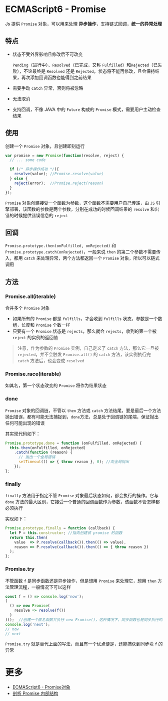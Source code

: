 # ECMAScript6 - Promise

Js 提供 `Promise` 对象，可以用来处理 **异步操作**，支持链式回调，**统一的异常处理**

## 特点

- 状态不受外界影响且修改后不可改变

  `Pending`（进行中）、`Resolved`（已完成，又称 `Fulfilled`）和`Rejected`（已失败），不论最终是 `Resolved` 还是 `Rejected`，状态将不能再修改，且会保持结果，再次添加回调函数也能得到之前结果

- 需要手动 `catch` 异常，否则将被忽略

- 无法取消

- 支持回调，不像 JAVA 中的 `Future` 构成的 `Promise` 模式，需要用户主动检查结果

## 使用

创建一个 `Promise` 对象，且创建即刻运行

```javascript
var promise = new Promise(function(resolve, reject) {
  // ... some code

  if (/* 异步操作成功 */){
    resolve(value); //Promise.resolve(value)
  } else {
    reject(error);  //Promise.reject(reason)
  }
});
```

`Promise` 对象创建接受一个函数为参数，这个函数不需要用户自己传递，由 `JS` 引擎部署，该函数的参数是两个参数，分别在成功的时候回调结果的 `resolve` 和出错的时候提供错误信息的 `reject`

## 回调

`Promise.prototype.then(onFulfilled, onRejected)` 和 `Promise.prototype.catch(onRejected)`，一般来说 `then` 的第二个参数不需要传入，都用 `catch` 来处理异常，两个方法都返回一个 `Promise` 对象，所以可以链式调用

## 方法

### Promise.all(iterable)

合并多个 `Promise` 对象

- 如果所有的 `Promise` 都是 `fulfills`，才会收到 `fulfills` 状态，参数是一个数组，长度和 `Promise` 个数一样
- 只要有一个 `Promise` 状态是 `rejects`，那么就会 `rejects`，收到的第一个被 `reject` 的实例的返回值

> 注意，作为参数的 `Promise` 实例，自己定义了 `catch` 方法，那么它一旦被 `rejected`，并不会触发 `Promise.all()` 的 `catch` 方法，该实例执行完 `catch` 方法后，也会变成 `resolved`

### Promise.race(iterable)

如其名，第一个状态改变的 `Promise` 将作为结果状态

### done

`Promise` 对象的回调链，不管以 `then` 方法或 `catch` 方法结尾，要是最后一个方法抛出错误，都有可能无法捕捉到，`done`方法，总是处于回调链的尾端，保证抛出任何可能出现的错误

其实现代码如下：

```javascript
Promise.prototype.done = function (onFulfilled, onRejected) {
  this.then(onFulfilled, onRejected)
    .catch(function (reason) {
      // 抛出一个全局错误
      setTimeout(() => { throw reason }, 0); //向全局抛出
    });
};
```

### finally

`finally` 方法用于指定不管 `Promise` 对象最后状态如何，都会执行的操作。它与 `done` 方法的最大区别，它接受一个普通的回调函数作为参数，该函数不管怎样都必须执行

实现如下：

```javascript
Promise.prototype.finally = function (callback) {
  let P = this.constructor; //指向创建该 promise 的函数
  return this.then(
    value  => P.resolve(callback()).then(() => value),
    reason => P.resolve(callback()).then(() => { throw reason })
  );
};
```

### Promise.try

不管函数 `f` 是同步函数还是异步操作，但是想用 `Promise` 来处理它，想用 `then` 方法管理流程，一般情况下可以这样

```javascript
const f = () => console.log('now');
(
  () => new Promise(
    resolve => resolve(f())
  )
)();  //创建一个匿名函数并执行 new Promise()，这种情况下，同步函数也是同步执行的。
console.log('next');
// now
// next
```

`Promise.try` 就是替代上面的写法，而且有一个优点便是，还能捕获到同步块 `f` 的异常

# 更多

- [ECMAScript6 - Promise对象](http://es6.ruanyifeng.com/#docs/promise)
- [剖析 Promise 内部结构](https://github.com/xieranmaya/blog/issues/3)
